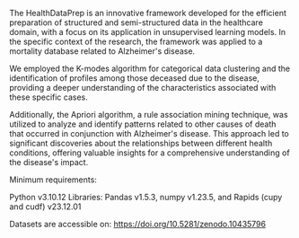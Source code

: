 The HealthDataPrep is an innovative framework developed for the efficient preparation of structured and semi-structured data in the healthcare domain, with a focus on its application in unsupervised learning models. In the specific context of the research, the framework was applied to a mortality database related to Alzheimer's disease.

We employed the K-modes algorithm for categorical data clustering and the identification of profiles among those deceased due to the disease, providing a deeper understanding of the characteristics associated with these specific cases.

Additionally, the Apriori algorithm, a rule association mining technique, was utilized to analyze and identify patterns related to other causes of death that occurred in conjunction with Alzheimer's disease. This approach led to significant discoveries about the relationships between different health conditions, offering valuable insights for a comprehensive understanding of the disease's impact.

Minimum requirements:

Python v3.10.12
Libraries: Pandas v1.5.3, numpy v1.23.5, and Rapids (cupy and cudf) v23.12.01

Datasets are accessible on: https://doi.org/10.5281/zenodo.10435796


